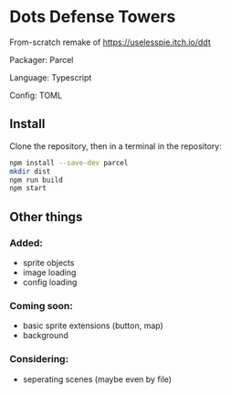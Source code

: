 # Dots Defense Towers

From-scratch remake of https://uselesspie.itch.io/ddt

Packager: Parcel

Language: Typescript

Config: TOML

## Install

Clone the repository, then in a terminal in the repository:

```sh
npm install --save-dev parcel
mkdir dist
npm run build
npm start
```

## Other things

### Added:

-   sprite objects
-   image loading
-   config loading

### Coming soon:

-   basic sprite extensions (button, map)
-   background

### Considering:

-   seperating scenes (maybe even by file)
